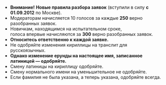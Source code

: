 * <span style="font-size: 14px;"><b>Внимание!</b> <a><b>Новые правила разбора заявок</b></a> (вступили в силу <b>с 01.09.2012</b> по Москве).</span>
* Модераторам начисляется 10 голосов за каждые <b>250</b> верно разобранных заявок.
* Новичкам, находящимся на испытательном сроке,<br>голоса впервые начисляются за <b>300</b> верно разобранных заявок.
* <b>Относитесь ответственно к каждой заявке.</b>
* Не одобряйте изменения кириллицы на транслит для русскоязычных.
* <b>Однако изменение ерунды на настоящее имя, записанное латиницей — одобряйте.</b>
* Смену латиницы на кириллицу одобряйте.
* Смену нормального имени на уменьшительное не одобряйте.
* Если фамилия не была указана, а теперь указана, одобряйте всегда.
